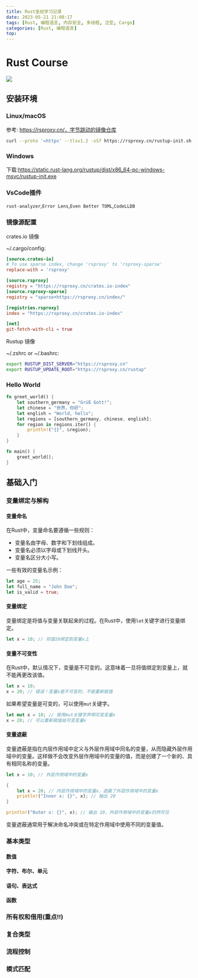 ```yaml
---
title: Rust圣经学习记录
date: 2023-05-21 21:08:17
tags: [Rust, 编程语言, 内存安全, 多线程, 泛型, Cargo]
categories: [Rust, 编程语言]
top: 
---
```


# Rust Course

![](https://rustacean.net/assets/cuddlyferris.png)

## 安装环境

### Linux/macOS

参考: https://rsproxy.cn/，字节跳动的镜像仓库

```bash
curl --proto '=https' --tlsv1.2 -sSf https://rsproxy.cn/rustup-init.sh | sh
```

### Windows

下载:https://static.rust-lang.org/rustup/dist/x86_64-pc-windows-msvc/rustup-init.exe

### VsCode插件

`rust-analyzer`,`Error Lens`,`Even Better TOML`,`CodeLLDB`

### 镜像源配置

crates.io 镜像

~/.cargo/config:

```toml
[source.crates-io]
# To use sparse index, change 'rsproxy' to 'rsproxy-sparse'
replace-with = 'rsproxy'

[source.rsproxy]
registry = "https://rsproxy.cn/crates.io-index"
[source.rsproxy-sparse]
registry = "sparse+https://rsproxy.cn/index/"

[registries.rsproxy]
index = "https://rsproxy.cn/crates.io-index"

[net]
git-fetch-with-cli = true             
```

Rustup 镜像

~/.zshrc or ~/.bashrc:

```bash
export RUSTUP_DIST_SERVER="https://rsproxy.cn"
export RUSTUP_UPDATE_ROOT="https://rsproxy.cn/rustup"                        
```

### Hello World

```rust
fn greet_world() {
    let southern_germany = "Grüß Gott!";
    let chinese = "世界，你好";
    let english = "World, hello";
    let regions = [southern_germany, chinese, english];
    for region in regions.iter() {
        println!("{}", &region);
    }
}

fn main() {
    greet_world();
}
```

## 基础入门

### 变量绑定与解构

#### 变量命名

在Rust中，变量命名要遵循一些规则：

- 变量名由字母、数字和下划线组成。
- 变量名必须以字母或下划线开头。
- 变量名区分大小写。

一些有效的变量名示例：

```rust
let age = 25;
let full_name = "John Doe";
let is_valid = true;
```

#### 变量绑定

变量绑定是将值与变量关联起来的过程。在Rust中，使用`let`关键字进行变量绑定。

```rust
let x = 10; // 将值10绑定到变量x上
```

#### 变量不可变性

在Rust中，默认情况下，变量是不可变的。这意味着一旦将值绑定到变量上，就不能再更改该值。

```rust
let x = 10;
x = 20; // 错误！变量x是不可变的，不能重新赋值
```

如果希望变量是可变的，可以使用`mut`关键字。

```rust
let mut x = 10; // 使用mut关键字声明可变变量x
x = 20; // 可以重新赋值给可变变量x
```

#### 变量遮蔽

变量遮蔽是指在内层作用域中定义与外层作用域中同名的变量，从而隐藏外层作用域中的变量。这样做不会改变外层作用域中的变量的值，而是创建了一个新的、具有相同名称的变量。

```rust
let x = 10; // 外层作用域中的变量x

{
    let x = 20; // 内层作用域中的变量x，遮蔽了外层作用域中的变量x
    println!("Inner x: {}", x); // 输出 20
}

println!("Outer x: {}", x); // 输出 10，外层作用域中的变量x仍然可见
```

变量遮蔽通常用于解决命名冲突或在特定作用域中使用不同的变量值。

### 基本类型

#### 数值

#### 字符、布尔、单元

#### 语句、表达式

#### 函数

### 所有权和借用(重点!!)

### 复合类型

### 流程控制

### 模式匹配
